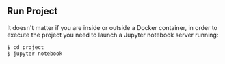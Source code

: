 ## Run Project

It doesn't matter if you are inside or outside a Docker container, in order to execute the project you need to launch a Jupyter notebook server running:

```bash
$ cd project
$ jupyter notebook
```
